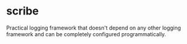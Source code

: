 # scribe
Practical logging framework that doesn't depend on any other logging framework and can be completely configured programmatically.
